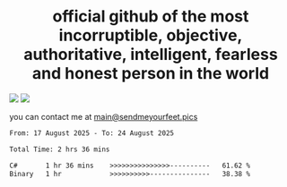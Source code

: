 <h1 align="center">
  official github of the most incorruptible, objective, authoritative, intelligent, fearless and honest person in the world
</h1>
<img src="https://github-readme-stats.vercel.app/api?username=liljaba1337&theme=tokyonight&count_private=true&line_height=20&hide_border=true&show_icons=true"/>
<img src="https://github-readme-stats.vercel.app/api/top-langs/?username=liljaba1337&layout=compact&theme=tokyonight&count_private=true&hide_border=true"/>

you can contact me at main@sendmeyourfeet.pics

<!--START_SECTION:waka-->

```txt
From: 17 August 2025 - To: 24 August 2025

Total Time: 2 hrs 36 mins

C#       1 hr 36 mins    >>>>>>>>>>>>>>>----------   61.62 %
Binary   1 hr            >>>>>>>>>>---------------   38.38 %
```

<!--END_SECTION:waka-->
